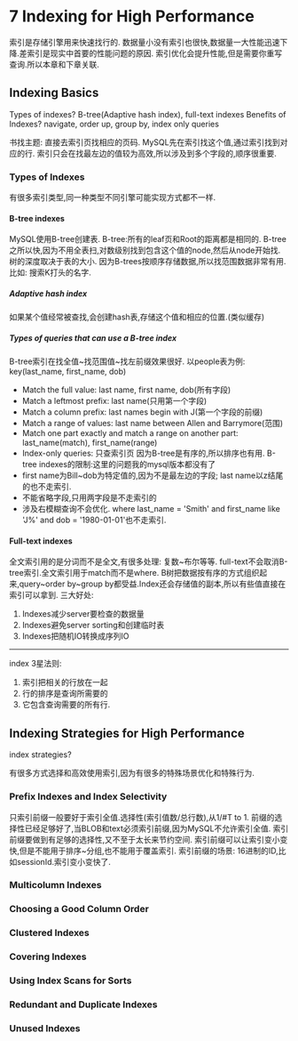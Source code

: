 # 7 Indexing for High Performance
索引是存储引擎用来快速找行的.
数据量小没有索引也很快,数据量一大性能迅速下降.差索引是现实中首要的性能问题的原因.
索引优化会提升性能,但是需要你重写查询.所以本章和下章关联.

## Indexing Basics
Types of indexes? B-tree(Adaptive hash index), full-text indexes
Benefits of Indexes? navigate, order up, group by, index only queries

书找主题: 直接去索引页找相应的页码.
MySQL先在索引找这个值,通过索引找到对应的行.
索引只会在找最左边的值较为高效,所以涉及到多个字段的,顺序很重要.

### Types of Indexes
有很多索引类型,同一种类型不同引擎可能实现方式都不一样.
#### B-tree indexes
MySQL使用B-tree创建表.
B-tree:所有的leaf页和Root的距离都是相同的.
B-tree之所以快,因为不用全表扫,对数级别找到包含这个值的node,然后从node开始找.
树的深度取决于表的大小.
因为B-trees按顺序存储数据,所以找范围数据非常有用.比如: 搜索K打头的名字.

##### Adaptive hash index
如果某个值经常被查找,会创建hash表,存储这个值和相应的位置.(类似缓存)

##### Types of queries that can use a B-tree index
B-tree索引在找全值~找范围值~找左前缀效果很好.
以people表为例: key(last_name, first_name, dob)
- Match the full value: last name, first name, dob(所有字段)
- Match a leftmost prefix: last name(只用第一个字段)
- Match a column prefix: last names begin with J(第一个字段的前缀)
- Match a range of values: last name between Allen and Barrymore(范围)
- Match one part exactly and match a range on another part: last_name(match), first_name(range)
- Index-only queries: 只查索引页
因为B-tree是有序的,所以排序也有用.
B-tree indexes的限制:这里的问题我的mysql版本都没有了
- first name为Bill~dob为特定值的,因为不是最左边的字段; last name以z结尾的也不走索引.
- 不能省略字段,只用两字段是不走索引的
- 涉及右模糊查询不会优化. where last_name = 'Smith' and first_name like 'J%' and dob = '1980-01-01'也不走索引.

#### Full-text indexes
全文索引用的是分词而不是全文,有很多处理: 复数~布尔等等.
full-text不会取消B-tree索引.全文索引用于match而不是where.
B树把数据按有序的方式组织起来,query~order by~group by都受益.Index还会存储值的副本,所以有些值直接在索引可以拿到.
三大好处:
1. Indexes减少server要检查的数据量
2. Indexes避免server sorting和创建临时表
3. Indexes把随机IO转换成序列IO
----
index 3星法则:
1. 索引把相关的行放在一起
2. 行的排序是查询所需要的
3. 它包含查询需要的所有行.

## Indexing Strategies for High Performance
index strategies?

有很多方式选择和高效使用索引,因为有很多的特殊场景优化和特殊行为.

### Prefix Indexes and Index Selectivity
只索引前缀一般要好于索引全值.选择性(索引值数/总行数),从1/#T to 1.
前缀的选择性已经足够好了,当BLOB和text必须索引前缀,因为MySQL不允许索引全值.
索引前缀要做到有足够的选择性,又不至于太长来节约空间.
索引前缀可以让索引变小变快,但是不能用于排序~分组,也不能用于覆盖索引.
索引前缀的场景: 16进制的ID,比如sessionId.索引变小变快了.

### Multicolumn Indexes

### Choosing a Good Column Order

### Clustered Indexes

### Covering Indexes

### Using Index Scans for Sorts

### Redundant and Duplicate Indexes

### Unused Indexes
